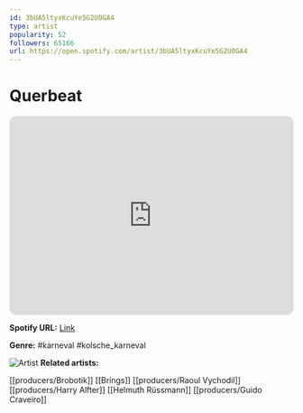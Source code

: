 ```yaml
---
id: 3bUA5ltyxKcuYe5G2U0GA4
type: artist
popularity: 52
followers: 65166
url: https://open.spotify.com/artist/3bUA5ltyxKcuYe5G2U0GA4
---
```

# Querbeat

<iframe style="border-radius:12px" src="https://open.spotify.com/embed/artist/3bUA5ltyxKcuYe5G2U0GA4" width="100%" height="352" frameBorder="0" allowfullscreen="" allow="autoplay; clipboard-write; encrypted-media; fullscreen; picture-in-picture" loading="lazy"></iframe>

**Spotify URL:** [Link](https://open.spotify.com/artist/3bUA5ltyxKcuYe5G2U0GA4)

**Genre:**  #karneval #kolsche_karneval

![Artist](https://i.scdn.co/image/ab6761610000e5eb54d04ebe7e50254824509cf0)
**Related artists:**

[[producers/Brobotik]]
[[Brings]]
[[producers/Raoul Vychodil]]
[[producers/Harry Alfter]]
[[Helmuth Rüssmann]]
[[producers/Guido Craveiro]]
